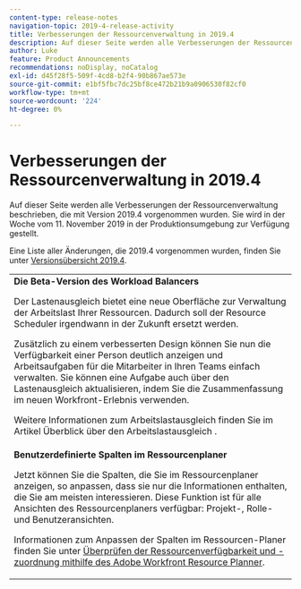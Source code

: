 ```yaml
---
content-type: release-notes
navigation-topic: 2019-4-release-activity
title: Verbesserungen der Ressourcenverwaltung in 2019.4
description: Auf dieser Seite werden alle Verbesserungen der Ressourcenverwaltung beschrieben, die mit Version 2019.4 vorgenommen wurden. Sie wird in der Woche vom 11. November 2019 in der Produktionsumgebung zur Verfügung gestellt.
author: Luke
feature: Product Announcements
recommendations: noDisplay, noCatalog
exl-id: d45f28f5-509f-4cd8-b2f4-90b867ae573e
source-git-commit: e1bf5fbc7dc25bf8ce472b21b9a0906530f82cf0
workflow-type: tm+mt
source-wordcount: '224'
ht-degree: 0%

---
```


# Verbesserungen der Ressourcenverwaltung in 2019.4

Auf dieser Seite werden alle Verbesserungen der Ressourcenverwaltung beschrieben, die mit Version 2019.4 vorgenommen wurden. Sie wird in der Woche vom 11. November 2019 in der Produktionsumgebung zur Verfügung gestellt.

Eine Liste aller Änderungen, die 2019.4 vorgenommen wurden, finden Sie unter [Versionsübersicht 2019.4](../../../../product-announcements/product-releases/quarterly-release-archive/2019.4-release-activity/2019-4-release-activity-overview.md).

<table style="table-layout:auto"> 
 <col> 
 <tbody> 
  <tr> 
   <td><strong>Die Beta-Version des Workload Balancers</strong> <p>Der Lastenausgleich bietet eine neue Oberfläche zur Verwaltung der Arbeitslast Ihrer Ressourcen. Dadurch soll der Resource Scheduler irgendwann in der Zukunft ersetzt werden.</p> <p>Zusätzlich zu einem verbesserten Design können Sie nun die Verfügbarkeit einer Person deutlich anzeigen und Arbeitsaufgaben für die Mitarbeiter in Ihren Teams einfach verwalten. Sie können eine Aufgabe auch über den Lastenausgleich aktualisieren, indem Sie die Zusammenfassung im neuen Workfront-Erlebnis verwenden.</p> <p>Weitere Informationen zum Arbeitslastausgleich finden Sie im Artikel Überblick über den Arbeitslastausgleich .</p> </td> 
  </tr> 
  <tr> 
   <td><strong>Benutzerdefinierte Spalten im Ressourcenplaner</strong> <p>Jetzt können Sie die Spalten, die Sie im Ressourcenplaner anzeigen, so anpassen, dass sie nur die Informationen enthalten, die Sie am meisten interessieren. Diese Funktion ist für alle Ansichten des Ressourcenplaners verfügbar: Projekt-, Rolle- und Benutzeransichten.</p> <p>Informationen zum Anpassen der Spalten im Ressourcen-Planer finden Sie unter <a href="../../../../resource-mgmt/resource-planning/resource-availability-allocation-resource-planner.md" class="MCXref xref" xrefformat="{para}">Überprüfen der Ressourcenverfügbarkeit und -zuordnung mithilfe des Adobe Workfront Resource Planner</a>.</p> </td> 
  </tr> 
 </tbody> 
</table>
